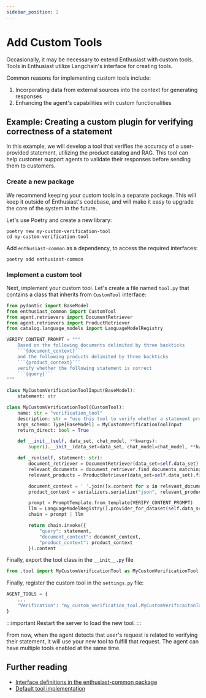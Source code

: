 ```yaml
---
sidebar_position: 2
---
```


# Add Custom Tools

Occasionally, it may be necessary to extend Enthusiast with custom tools.
Tools in Enthusiast utilize Langchain's interface for creating tools.

Common reasons for implementing custom tools include:
1. Incorporating data from external sources into the context for generating responses
2. Enhancing the agent's capabilities with custom functionalities

## Example: Creating a custom plugin for verifying correctness of a statement

In this example, we will develop a tool that verifies the accuracy of a user-provided statement, utilizing the product catalog and RAG. This tool can help customer support agents to validate their responses before sending them to customers.

### Create a new package

We recommend keeping your custom tools in a separate package. This will keep it outside of Enthusiast's codebase, and will make it easy to upgrade the core of the system in the future.

Let's use Poetry and create a new library:

```shell
poetry new my-custom-verification-tool
cd my-custom-verification-tool
```

Add `enthusiast-common` as a dependency, to access the required interfaces:

```shell
poetry add enthusiast-common
```

### Implement a custom tool

Next, implement your custom tool. Let's create a file named `tool.py` that contains a class that inherits from `CustomTool` interface:


```python title="my-custom-verification-tool/my_custom_verification_tool/tool.py"
from pydantic import BaseModel
from enthusiast_common import CustomTool
from agent.retrievers import DocumentRetriever
from agent.retrievers import ProductRetriever
from catalog.language_models import LanguageModelRegistry

VERIFY_CONTENT_PROMPT = """
    Based on the following documents delimited by three backticks
    ```{document_context}```
    and the following products delimited by three backticks
    ```{product_context}```
    verify whether the following statement is correct
    ```{query}```
"""

class MyCustomVerificationToolInput(BaseModel):
    statement: str

class MyCustomVerificationTool(CustomTool):
    name: str = "verification_tool"
    description: str = "use this tool to verify whether a statement provided by user is correct"
    args_schema: Type[BaseModel] = MyCustomVerificationToolInput
    return_direct: bool = True

    def __init__(self, data_set, chat_model, **kwargs):
        super().__init__(data_set=data_set, chat_model=chat_model, **kwargs)

    def _run(self, statement: str):
        document_retriever = DocumentRetriever(data_set=self.data_set)
        relevant_documents = document_retriever.find_documents_matching_query(query)
        relevant_products = ProductRetriever(data_set=self.data_set).find_products_matching_query(query)

        document_context = ' '.join([x.content for x in relevant_documents])
        product_context = serializers.serialize("json", relevant_products)

        prompt = PromptTemplate.from_template(VERIFY_CONTENT_PROMPT)
        llm = LanguageModelRegistry().provider_for_dataset(self.data_set).provide_language_model()
        chain = prompt | llm

        return chain.invoke({
            "query": statement,
            "document_context": document_context,
            "product_context": product_context
        }).content
```

Finally, export the tool class in the ``__init__.py`` file

```python title="my-custom-verification-tool/my_custom_verification_tool/__init__.py"
from .tool import MyCustomVerificationTool as MyCustomVerificationTool 
```



Finally, register the custom tool in the ``settings.py`` file:

```python title="server/pecl/settings.py"
AGENT_TOOLS = {
    ...
    "Verification": "my_custom_verification_tool.MyCustomVerificaitonTool",
}
```
:::important
Restart the server to load the new tool.
:::

From now, when the agent detects that user's request is related to verifying their statement, it will use your new tool to fulfill that request.
The agent can have multiple tools enabled at the same time.

## Further reading

- [Interface definitions in the enthusiast-common package](https://github.com/upsidelab/enthusiast/blob/main/plugins/enthusiast-common/enthusiast_common/interfaces.py)
- [Default tool implementation](https://github.com/upsidelab/enthusiast/blob/main/server/agent/tools/create_answer_tool.py)
